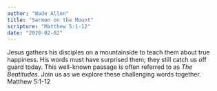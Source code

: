 ```yaml
---
author: "Wade Allen"
title: "Sermon on the Mount"
scripture: "Matthew 5:1-12"
date: "2020-02-02"
---
```


Jesus gathers his disciples on a mountainside to teach them about true happiness. His words must have surprised them; they still catch us off guard today. This well-known passage is often referred to as *The Beatitudes*. Join us as we explore these challenging words together. Matthew 5:1-12
